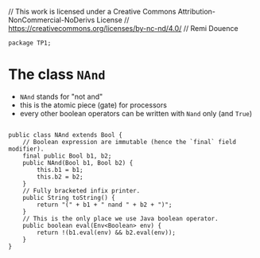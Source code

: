 // This work is licensed under a Creative Commons Attribution-NonCommercial-NoDerivs License
// https://creativecommons.org/licenses/by-nc-nd/4.0/
// Remi Douence
```
package TP1;

```
# The class `NAnd` 
- `NAnd` stands for "not and" 
- this is the atomic piece (gate) for processors
- every other boolean operators can be written with `Nand` only (and `True`) 
```

public class NAnd extends Bool {
	// Boolean expression are immutable (hence the `final` field modifier). 
	final public Bool b1, b2;
	public NAnd(Bool b1, Bool b2) {
		this.b1 = b1;
		this.b2 = b2;
	}
	// Fully bracketed infix printer.  
	public String toString() {
		return "(" + b1 + " nand " + b2 + ")";
	}
	// This is the only place we use Java boolean operator. 
	public boolean eval(Env<Boolean> env) {
		return !(b1.eval(env) && b2.eval(env));
	}
}
```
